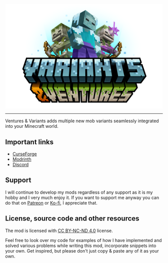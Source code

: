 <p align="center">
    <img src="https://github.com/Faboslav/variants-and-ventures/blob/master/.github/assets/logo.png?raw=true" title="Variants&Ventures" alt="Variants&Ventures">
</p>

---

Ventures & Variants adds multiple new mob variants seamlessly integrated into your Minecraft world.

## Important links

- [CurseForge]
- [Modrinth]
- [Discord]

## Support

I will continue to develop my mods regardless of any support as it is my hobby and I very much enjoy it. If you want to support me anyway you can
do that on [Patreon] or [Ko-fi], I appreciate that.

## License, source code and other resources

The mod is licensed with [CC BY-NC-ND 4.0] license.

Feel free to look over my code for examples of how I have implemented and solved various problems while writing this
mod, incorporate snippets into your own. Get inspired, but please don't just copy & paste any of it as your own.

[report crash/bug, share your ideas or give some feedback]: https://github.com/Faboslav/variants-and-ventures/issues/new/choose

[wiki]: https://github.com/Faboslav/variants-and-ventures/wiki

[CurseForge]: https://www.curseforge.com/minecraft/mc-mods/variants-and-ventures

[Modrinth]: https://modrinth.com/mod/variants-and-ventures

[Discord]: https://discord.com/invite/QGwFvvMQCn

[Patreon]: https://www.patreon.com/Faboslav

[Ko-fi]: https://ko-fi.com/faboslav

[CC BY-NC-ND 4.0]: https://github.com/Faboslav/variants-and-ventures/blob/master/LICENSE.txt